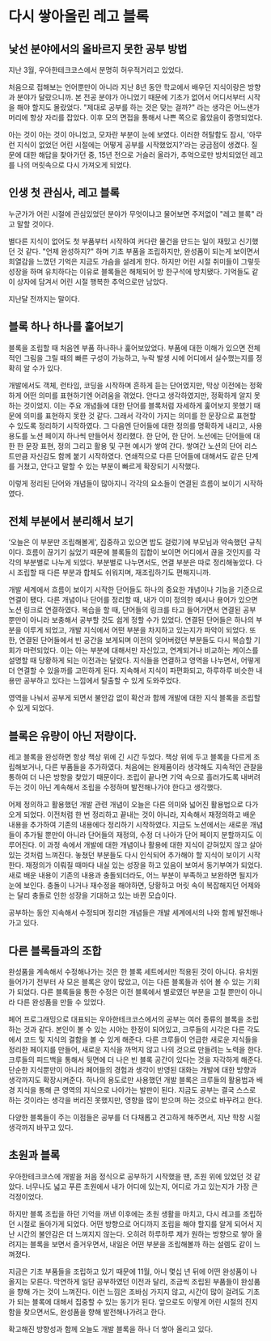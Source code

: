 # 다시 쌓아올린 레고 블록

## 낯선 분야에서의 올바르지 못한 공부 방법
 
지난 3월, 우아한테크코스에서 분명히 허우적거리고 있었다.  
  
처음으로 접해보는 언어뿐만이 아니라 지난 8년 동안 학교에서 배우던 지식이랑은 방향과 분야가 달랐으니까.
본 전공 분야가 아니었기 때문에 기초가 없어서 어디서부터 시작을 해야 할지도 몰랐었다.
"제대로 공부를 하는 것은 맞는 걸까?" 라는 생각은 어느샌가 머리에 항상 자리를 잡았다.
이후 모의 면접을 통해서 나쁜 쪽으로 옳았음이 증명되었다.  
  
아는 것이 아는 것이 아니었고, 모자란 부분이 눈에 보였다.
이러한 허탈함도 잠시, '아무런 지식이 없었던 어린 시절에는 어떻게 공부를 시작했었지?'라는 궁금점이 생겼다.
질문에 대한 해답을 찾아가던 중, 15년 전으로 거슬러 올라가, 추억으로만 방치되었던 레고를 나의 머릿속으로 다시 가져오게 되었다.

## 인생 첫 관심사, 레고 블록
 
누군가가 어린 시절에 관심있었던 분야가 무엇이냐고 물어보면 주저없이 "레고 블록" 라고 말할 것이다. 
  
별다른 지식이 없어도 첫 부품부터 시작하여 커다란 물건을 만드는 일이 재밌고 신기했던 것 같다.
"언제 완성하지?" 하며 기초 부품을 조립하지만, 완성품이 되는게 보이면서 희열감을 느꼈던 기억은 지금도 가슴을 설레게 한다.
하지만 어린 시절 취미들이 그렇듯 성장을 하며 유치하다는 이유로 블록들은 해체되어 방 한구석에 방치됐다.
기억들도 같이 상자에 담겨서 어린 시절 행복한 추억으로만 남았다.   
  
지난달 전까지는 말이다.  
 
## 블록 하나 하나를 훝어보기
 
블록을 조립할 때 처음엔 부품 하나하나 훑어보았었다.
부품에 대한 이해가 있으면 전체적인 그림을 그릴 때의 빠른 구성이 가능하고, 누락 발생 시에 어디에서 실수했는지를 정확히 알 수가 있다.  
    
개발에서도 객체, 런타임, 코딩을 시작하며 흔하게 듣는 단어였지만, 막상 이전에는 정확하게 어떤 의미를 표현하기엔 어려움을 겪었다.
안다고 생각하였지만, 정확하게 알지 못하는 것이었지.
이는 주요 개념들에 대한 단어를 블록처럼 자세하게 훑어보지 못했기 때문에 의미를 표현하지 못한 것 같다.
그래서 각각이 가지는 의미를 한 문장으로 표현할 수 있도록 정리하기 시작하였다.
그 다음엔 단어들에 대한 정의를 명확하게 내리고, 사용 용도를 노션 페이지 하나씩 만들어서 정리했다.
한 단어, 한 단어. 노션에는 단어들에 대한 한 문장 표현, 정의 그리고 활용 및 구현 예시가 쌓여 간다.
쌓여간 노션의 단어 리스트만큼 자신감도 함께 붙기 시작하였다.
연쇄적으로 다른 단어들에 대해서도 같은 단계를 거쳤고, 안다고 말할 수 있는 부분이 빠르게 확장되기 시작했다.  
  
이렇게 정리된 단어와 개념들이 많아지니 각각의 요소들이 연결된 흐름이 보이기 시작하였다.
 
## 전체 부분에서 분리해서 보기
 
‘오늘은 이 부분만 조립해볼게', 집중하고 있으면 밥도 걸렀기에 부모님과 약속했던 규칙이다.
흐름이 끊기기 싫었기 때문에 블록들의 집합이 보이면 어디에서 끊을 것인지를 각각의 부분별로 나누게 되었다.
부분별로 나누면서도, 연결 부분은 따로 정리해놓았다.
다시 조립할 때 다른 부분과 합체도 쉬워지며, 재조립하기도 편해지니까.  
  
개발 세계에서 흐름이 보이기 시작한 단어들도 하나의 중요한 개념이나 기능을 기준으로 연결이 됐다.
다른 개념이나 단어를 정리할 때, 내가 이미 정의한 예시나 용어가 있으면 노션 링크로 연결하였다.
복습을 할 때, 단어들의 링크를 타고 들어가면서 연결된 공부 뿐만이 아니라 보충해서 공부할 것도 쉽게 정할 수가 있었다.
연결된 단어들은 하나의 부분을 이루게 되었고, 개발 지식에서 어떤 부분을 차지하고 있는지가 파악이 되었다.
또한, 연결된 단어들에서 빈 공간을 보게되며 이전의 잊어버렸던 부분들도 다시 복습할 기회가 마련되었다.
이는 아는 부분에 대해서만 자신있고, 연계되거나 비교하는 케이스를 설명할 때 당황하게 되는 이전과는 달랐다.
지식들을 연결하고 영역을 나누면서, 어떻게 더 연결할 수 있을까를 고민하게 된다.
지속해서 지식이 파편화되고, 하루하루 비슷한 내용만 공부하고 있다는 느낌에서 탈출할 수 있게 도와주었다.  
  
영역을 나눠서 공부게 되면서 불안감 없이 확산과 함께 개발에 대한 지식 블록을 조립할 수 있게 되었다.
 
## 블록은 유량이 아닌 저량이다.
 
레고 블록을 완성하면 항상 책상 위에 긴 시간 두었다.
책상 위에 두고 블록을 다르게 조립해보거나, 다른 부품들을 추가하였다.
처음에는 완제품이라 생각해도 지속적인 관찰을 통하여 더 나은 방향을 찾았기 때문이다.
조립이 끝나면 기억 속으로 흘러가도록 내버려 두는 것이 아닌 계속해서 조립을 수정하며 발전해나가야 한다고 생각했다.  
  
어제 정의하고 활용했던 개발 관련 개념이 오늘은 다른 의미와 넓어진 활용법으로 다가오게 되었다.
이전처럼 한 번 정리하고 끝내는 것이 아니라, 지속해서 재정의하고 배운 내용을 추가하여 기존의 내용에다 정리하기 시작하였다.
지금도 노션에서는 새로운 개념들이 추가될 뿐만이 아니라 단어들의 재정의, 수정 더 나아가 단어 페이지 분할까지도 이루어진다.
이 과정 속에서 개발에 대한 개념이나 활용에 대한 지식이 갇혀있지 않고 살아있는 것처럼 느껴진다.
놓쳤던 부분들도 다시 인식되어 추가해야 할 지식이 보이기 시작한다.
재정의가 이뤄질 때마다 내실 있는 성장을 하고 있음이 보여서 동기부여가 되었다.
새로 배운 내용이 기존의 내용과 충돌되더라도, 어느 부분이 부족하고 보완하면 될지가 눈에 보인다.
충돌이 나거나 재수정을 해야하면, 당황하고 머릿 속이 복잡해지던 어제와는 달리 충돌로 인한 성장을 기대하고 있는 바뀐 모습이다.    
  
공부하는 동안 지속해서 수정되며 정리한 개념들은 개발 세계에서의 나와 함께 발전해나가고 있다. 

## 다른 블록들과의 조합

완성품을 계속해서 수정해나가는 것은 한 블록 세트에서만 적용된 것이 아니다.
유치원 들어가기 전부터 사 모은 블록은 양이 많았고, 이는 다른 블록들과 섞어 볼 수 있는 기회가 되었다.
다른 블록들을 통한 수정은 이전 블록에서 별로였던 부분을 고칠 뿐만이 아니라 다른 완성품을 만들 수 있었다.  
  
페어 프로그래밍으로 대표되는 우아한테크코스에서의 공부는 여러 종류의 블록을 조립하는 것과 같다.
본인이 볼 수 있는 시야는 한정이 되어있고, 크루들의 시각은 다른 각도에서 코드 및 지식의 결함을 볼 수 있게 해준다.
다른 크루들이 언급한 새로운 지식들을 정리한 페이지를 만들어, 새로운 지식을 까먹지 않고 나의 것으로 만들려는 노력을 한다.
크루들의 피드백을 통해서 뒷면에 더 나은 빈 블록 공간이 있다는 것을 자각하게 해준다.
단순한 지식뿐만이 아니라 페어들의 경험과 생각이 반영된 대화는 개발에 대한 방향과 생각까지도 확장시켜준다.
하나의 용도로만 사용했던 개발 블록은 크루들의 활용법과 배경 지식을 통해 큰 영역의 지식으로 나아가는 발판이 된다.
지금도 공부는 결국 스스로 하는 것이라는 생각을 버리진 못했지만, 영향을 많이 받으며 하는 것으로 바꾸려고 한다.  
  
다양한 블록들이 주는 이점들은 공부를 더 다채롭고 견고하게 해주면서, 지난 학창 시절 생각까지 바꾸고 있다. 
 
## 초원과 블록
 
우아한테크코스에 개발을 처음 정식으로 공부하기 시작했을 땐, 초원 위에 있었던 것 같았다.
너무나도 넓고 푸른 초원에서 내가 어디에 있는지, 어디로 가고 있는지가 가장 큰 걱정이었다.  
  
하지만 블록 조립을 하던 기억을 꺼낸 이후에는 초원 생활을 마치고, 다시 레고를 조립하던 시절로 돌아가게 되었다.
어떤 방향으로 어디까지 조립을 해야 할지를 알게 되어서 지난 시간의 불안감은 더 느껴지지 않는다.
오히려 하루하루 제가 원하는 방향으로 쌓아 올려지는 블록을 보면서 즐거우면서, 내일은 어떤 부분을 조립해볼까 하는 설렘도 같이 느껴졌다.  
  
지금은 기초 부품들을 조립하고 있기 때문에 11월, 아니 몇십 년 뒤에 어떤 완성품이 나올지는 모른다.
막연하게 일단 공부하였던 이전과 달리, 조금씩 조립된 부품들이 완성품을 향해 가는 것이 느껴진다.
이런 느낌은 조바심 가지지 않고, 시간이 많이 걸려도 기초가 되는 블록에 대해서 집중할 수 있는 동기가 된다.
앞으로도 이렇게 어린 시절의 진지함을 찾으면서도, 완성품을 향해 발전해나가려고 한다.
  
확고해진 방향성과 함께 오늘도 개발 블록을 하나 더 쌓아 올리고 있다.

